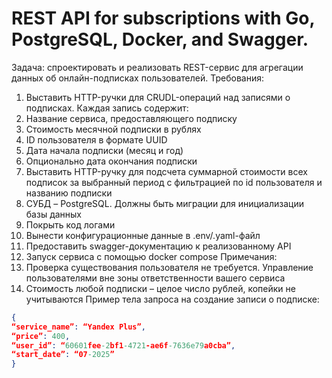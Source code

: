 # REST API for subscriptions with Go, PostgreSQL, Docker, and Swagger. 

Задача: спроектировать и реализовать REST-сервис для агрегации данных об онлайн-подписках пользователей.
Требования:
1. Выставить HTTP-ручки для CRUDL-операций над записями о подписках. Каждая запись
содержит:
2. Название сервиса, предоставляющего подписку
3. Стоимость месячной подписки в рублях
4. ID пользователя в формате UUID
5. Дата начала подписки (месяц и год)
6. Опционально дата окончания подписки
7. Выставить HTTP-ручку для подсчета суммарной стоимости всех подписок за выбранный
период с фильтрацией по id пользователя и названию подписки
8. СУБД – PostgreSQL. Должны быть миграции для инициализации базы данных
9. Покрыть код логами
10. Вынести конфигурационные данные в .env/.yaml-файл
11. Предоставить swagger-документацию к реализованному API
12. Запуск сервиса с помощью docker compose
Примечания:
13. Проверка существования пользователя не требуется. Управление пользователями вне
зоны ответственности вашего сервиса
14. Стоимость любой подписки – целое число рублей, копейки не учитываются
Пример тела запроса на создание записи о подписке:
```json
{
“service_name”: “Yandex Plus”,
“price”: 400,
“user_id”: “60601fee-2bf1-4721-ae6f-7636e79a0cba”,
“start_date”: “07-2025”
}
```
